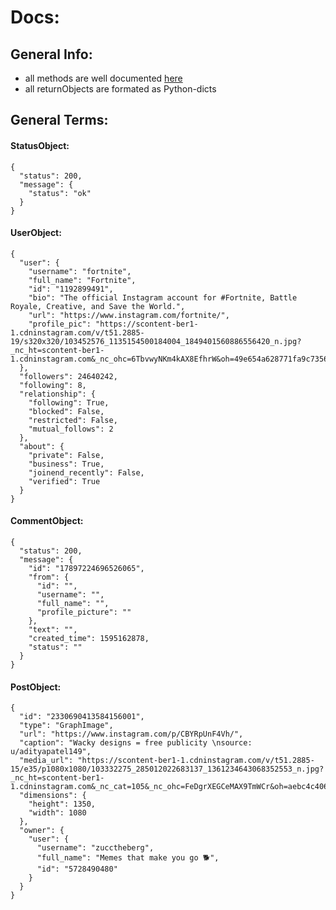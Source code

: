 # Docs:

## General Info:
- all methods are well documented [here](https://github.com/xNaCly/InstagramAPIwrapper/blob/master/docs)
- all returnObjects are formated as Python-dicts

## General Terms:

#### StatusObject:

```
{
  "status": 200,
  "message": {
    "status": "ok"
  }
}
```

#### UserObject:

```
{
  "user": {
    "username": "fortnite",
    "full_name": "Fortnite",
    "id": "1192899491",
    "bio": "The official Instagram account for #Fortnite, Battle Royale, Creative, and Save the World.",
    "url": "https://www.instagram.com/fortnite/",
    "profile_pic": "https://scontent-ber1-1.cdninstagram.com/v/t51.2885-19/s320x320/103452576_1135154500184004_1849401560886556420_n.jpg?_nc_ht=scontent-ber1-1.cdninstagram.com&_nc_ohc=6TbvwyNKm4kAX8EfhrW&oh=49e654a628771fa9c73567a8b214e756&oe=5F3F6633"
  },
  "followers": 24640242,
  "following": 8,
  "relationship": {
    "following": True,
    "blocked": False,
    "restricted": False,
    "mutual_follows": 2
  },
  "about": {
    "private": False,
    "business": True,
    "joinend_recently": False,
    "verified": True
  }
}
```

#### CommentObject:

```
{
  "status": 200,
  "message": {
    "id": "17897224696526065",
    "from": {
      "id": "",
      "username": "",
      "full_name": "",
      "profile_picture": ""
    },
    "text": "",
    "created_time": 1595162878,
    "status": ""
  }
}
```

#### PostObject:

```
{
  "id": "2330690413584156001",
  "type": "GraphImage",
  "url": "https://www.instagram.com/p/CBYRpUnF4Vh/",
  "caption": "Wacky designs = free publicity \nsource: u/adityapatel149",
  "media_url": "https://scontent-ber1-1.cdninstagram.com/v/t51.2885-15/e35/p1080x1080/103332275_285012022683137_1361234643068352553_n.jpg?_nc_ht=scontent-ber1-1.cdninstagram.com&_nc_cat=105&_nc_ohc=FeDgrXEGCeMAX9TmWCr&oh=aebc4c4063e36a9f22daa7f6e361e7f9&oe=5F3F94EA",
  "dimensions": {
    "height": 1350,
    "width": 1080
  },
  "owner": {
    "user": {
      "username": "zucctheberg",
      "full_name": "Memes that make you go 🐕",
      "id": "5728490480"
    }
  }
}
```
